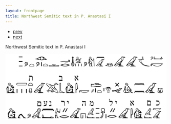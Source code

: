 ```yaml
---
layout: frontpage
title: Northwest Semitic text in P. Anastasi I
---
```


<div class="navbar">
  <div class="navbar-inner">
      <ul class="nav">
          <li><a href="rqtlexper_fig2.html">prev</a></li>
          <li><a href="phyloqtl_fig2.html">next</a></li>
      </ul>
  </div>
</div>

Northwest Semitic text in P. Anastasi I

![Portion of Papyrus Spiegelberg, col. 7](bigpublpics/SemiticTexts.fig2.png)
